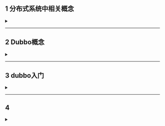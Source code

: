 ## 1 分布式系统中相关概念

<details>
<summary> </summary>

### 1.1 大型互联网项目架构目标
- 高性能--提供快速访问体验
- 高可用--网站服务一直可以正常访问
- 可伸缩--通过硬件增加、减少，提高、降低处理能力
- 高可扩展--系统间耦合低，方便的通过新增/移除方式，增加/减少新的功能/模块
- 安全性--提供网站安全访问和数据加密，安全存储等策略
- 敏捷性：随需应变，快速响应
**衡量网站的性能指标**：
- **响应时间**：指执行一个请求从开始到最后收到响应数据所花费的总体时间
- **并发数**：指系统同时能处理的请求数量
  - **并发连接数**：指的是客户端向服务器发起请求，并建立了TCP连接，每秒钟服务器连接的总TCP数量
  - **请求数**：QPS，每秒请求数
  - **并发用户数**：单位时间用户数
- **吞吐量**：指单位时间内系统能处理的请求数量
  - **QPS**：Query Per Second 每秒查询数
  - **TPS**：Transactions Per Second 每秒事务数
  - 一个事务是指一个客户机向服务器发送请然后服务器做出反应的过程。客户机在发送请求时开始计时，收到服务器响应后结束计时，以此来计算使用的时间和完成的事务个数
  - 一个页面的一次访问，只会形成一个TPS，但一次页面请求，可能产生多次对服务器的请求，就会有多个QPS

---

### 1.2 集群与分布式
- 集群：很多人，做同一件事
  - 一个业务模块，部署在多台服务器上
- 分布式：很多人，做不同一件事，但共同为一件大事服务
  - 一个大的业务系统，拆分为小的业务模块，分别部署在不同的机器上

**集群分布式特性**
- 高性能
- 高可用
- 高伸缩
- 高可扩展


</details>

---

## 2 Dubbo概念

<details>
<summary> </summary>

### 2.1 概念
- Dubbo是高性能、轻量级的JavaRPC框架
- 致力于提供高性能和透明化的RPC远程服务调用方案，以及SOA服务治理方案

### 2.2 架构
![](/img/Dubbo/Structrue.png)



</details>

---

## 3 dubbo入门

<details>
<summary> </summary>

### 3.1 注册中心安装-zookeeper

**安装**
```
#将zookeeper安装包放至/opt/zooKeeper
#解压
tar -zxvf apache-zookeeper-3.6.4-bin.tar.gz /opt/zookeeper/
```
**配置启动**
- 创建数据存放处
```
mkdir /opt/zooKeeper/zkdata
```
- 修改配置文件
```
#copy配置文件
cp ./conf/zoo_sample.conf ./conf/zoo.conf
#编辑，将DataDir值改为zkdata路径
vim ./conf/zoo.conf

```
- 启动服务
```
./bin/zkServer.sh start
```

### 3.2 spring与springmvc整合
![](/img/Dubbo/Structrue.png)
**步骤**
- 创建服务提供者Provider模块
- 创建服务消费者Consumer模块
- 在Provider模块编写UserServiceImpl提供服务
- 在Consumer中的UserController远程调用UserServiceImpl提供的服务
- 分别启动两个服务，测试
- 

</details>

---

## 4 

<details>
<summary> </summary>


</details>